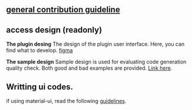 ## [general contribution guideline](https://github.com/bridgedxyz/contributing-and-license)


## access design (readonly)

**The plugin desing**
The design of the plugin user interface. Here, you can find what to develop.
[figma](https://www.figma.com/file/4hqwYFw6FKw1njvzEl3VUh/figma-plugin?node-id=0%3A1)

**The sample design**
Sample design is used for evaluating code generation quality check. Both good and bad examples are provided. [Link here](https://www.figma.com/file/iypAHagtcSp3Osfo2a7EDz/?node-id=164%3A2621).



## Writting ui codes.

if using material-ui, read the following [guidelines](https://material-ui.com/guides/minimizing-bundle-size/).
